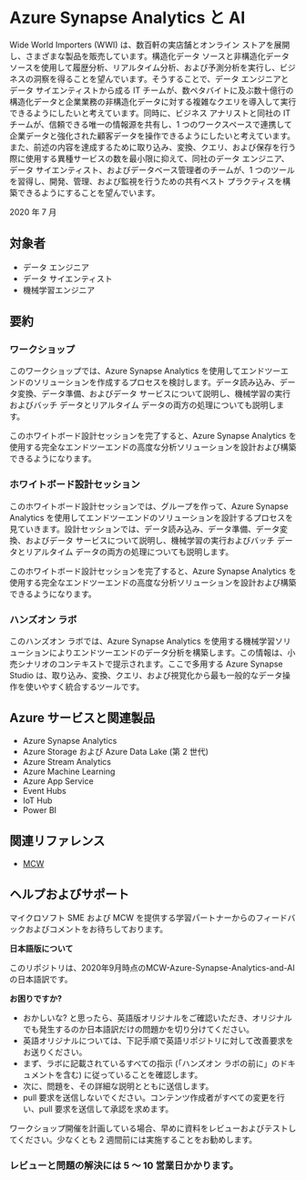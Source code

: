 # Azure Synapse Analytics と AI

Wide World Importers (WWI) は、数百軒の実店舗とオンライン ストアを展開し、さまざまな製品を販売しています。構造化データ ソースと非構造化データ ソースを使用して履歴分析、リアルタイム分析、および予測分析を実行し、ビジネスの洞察を得ることを望んでいます。そうすることで、データ エンジニアとデータ サイエンティストから成る IT チームが、数ペタバイトに及ぶ数十億行の構造化データと企業業務の非構造化データに対する複雑なクエリを導入して実行できるようにしたいと考えています。同時に、ビジネス アナリストと同社の IT チームが、信頼できる唯一の情報源を共有し、1 つのワークスペースで連携して企業データと強化された顧客データを操作できるようにしたいと考えています。また、前述の内容を達成するために取り込み、変換、クエリ、および保存を行う際に使用する異種サービスの数を最小限に抑えて、同社のデータ エンジニア、データ サイエンティスト、およびデータベース管理者のチームが、1 つのツールを習得し、開発、管理、および監視を行うための共有ベスト プラクティスを構築できるようにすることを望んでいます。

2020 年 7 月

## 対象者

- データ エンジニア
- データ サイエンティスト
- 機械学習エンジニア

## 要約

### ワークショップ

このワークショップでは、Azure Synapse Analytics を使用してエンドツーエンドのソリューションを作成するプロセスを検討します。データ読み込み、データ変換、データ準備、およびデータ サービスについて説明し、機械学習の実行およびバッチ データとリアルタイム データの両方の処理についても説明します。

このホワイトボード設計セッションを完了すると、Azure Synapse Analytics を使用する完全なエンドツーエンドの高度な分析ソリューションを設計および構築できるようになります。

### ホワイトボード設計セッション

このホワイトボード設計セッションでは、グループを作って、Azure Synapse Analytics を使用してエンドツーエンドのソリューションを設計するプロセスを見ていきます。設計セッションでは、データ読み込み、データ準備、データ変換、およびデータ サービスについて説明し、機械学習の実行およびバッチ データとリアルタイム データの両方の処理についても説明します。

このホワイトボード設計セッションを完了すると、Azure Synapse Analytics を使用する完全なエンドツーエンドの高度な分析ソリューションを設計および構築できるようになります。

### ハンズオン ラボ

このハンズオン ラボでは、Azure Synapse Analytics を使用する機械学習ソリューションによりエンドツーエンドのデータ分析を構築します。この情報は、小売シナリオのコンテキストで提示されます。ここで多用する Azure Synapse Studio は、取り込み、変換、クエリ、および視覚化から最も一般的なデータ操作を使いやすく統合するツールです。

## Azure サービスと関連製品

- Azure Synapse Analytics
- Azure Storage および Azure Data Lake (第 2 世代)
- Azure Stream Analytics
- Azure Machine Learning
- Azure App Service
- Event Hubs
- IoT Hub
- Power BI

## 関連リファレンス

- [MCW](https://github.com/Microsoft/MCW)

## ヘルプおよびサポート

マイクロソフト SME および MCW を提供する学習パートナーからのフィードバックおよびコメントをお待ちしております。

**日本語版について**

このリポジトリは、2020年9月時点のMCW-Azure-Synapse-Analytics-and-AIの日本語訳です。

**お困りですか?**

- おかしいな? と思ったら、英語版オリジナルをご確認いただき、オリジナルでも発生するのか日本語訳だけの問題かを切り分けてください。
- 英語オリジナルについては、下記手順で英語リポジトリに対して改善要求をお送りください。
- まず、ラボに記載されているすべての指示 (「ハンズオン ラボの前に」のドキュメントを含む) に従っていることを確認します。
- 次に、問題を、その詳細な説明とともに送信します。
- pull 要求を送信しないでください。コンテンツ作成者がすべての変更を行い、pull 要求を送信して承認を求めます。

ワークショップ開催を計画している場合、早めに資料をレビューおよびテストしてください。少なくとも 2 週間前には実施することをお勧めします。

### レビューと問題の解決には 5 ～ 10 営業日かかります。